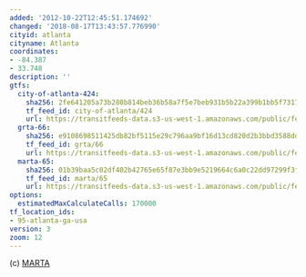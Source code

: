 ```yaml
---
added: '2012-10-22T12:45:51.174692'
changed: '2018-08-17T13:43:57.776990'
cityid: atlanta
cityname: Atlanta
coordinates:
- -84.387
- 33.748
description: ''
gtfs:
  city-of-atlanta-424:
    sha256: 2fe641205a73b280b814beb36b58a7f5e7beb931b5b22a399b1bb5f731741816
    tf_feed_id: city-of-atlanta/424
    url: https://transitfeeds-data.s3-us-west-1.amazonaws.com/public/feeds/city-of-atlanta/424/20170630/gtfs.zip
  grta-66:
    sha256: e9108698511425db82bf5115e29c796aa9bf16d13cd820d2b3bbd3588dd3deb5
    tf_feed_id: grta/66
    url: https://transitfeeds-data.s3-us-west-1.amazonaws.com/public/feeds/grta/66/20180815/gtfs.zip
  marta-65:
    sha256: 01b39baa5c02df402b42765e65f87e3bb9e5219664c6a0c22dd97299f3f2969d
    tf_feed_id: marta/65
    url: https://transitfeeds-data.s3-us-west-1.amazonaws.com/public/feeds/marta/65/20180524/gtfs.zip
options:
  estimatedMaxCalculateCalls: 170000
tf_location_ids:
- 95-atlanta-ga-usa
version: 3
zoom: 12
---
```


(c) [MARTA](http://itsmarta.com/marta-developer-resources.aspx)
